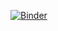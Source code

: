 [![Binder](https://mybinder.org/badge_logo.svg)](https://mybinder.org/v2/gh/Waleed-Ahmed01/axle-olio/HEAD?filepath=%2Fvoila%2Frender%2Fstock_variation.ipynb)
